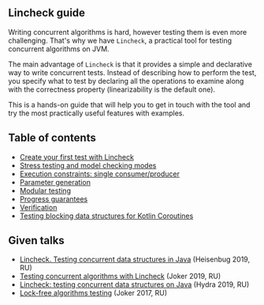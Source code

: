 [//]: # (title: Lincheck guide)

## Lincheck guide
Writing concurrent algorithms is hard, however testing them is even more challenging.
That's why we have `Lincheck`, a practical tool for testing concurrent algorithms on JVM.

The main advantage of `Lincheck`  is that it provides a simple and declarative way to write concurrent tests.
Instead of describing how to perform the test, you specify what to test by declaring all the operations to examine along with the correctness property (linearizability is the default one).

This is a hands-on guide that will help you to get in touch with the tool and try the most practically useful features with examples.

## Table of contents

* [Create your first test with Lincheck](lincheck-test-tutorial.md)
* [Stress testing and model checking modes](testing-modes.md)
* [Execution constraints: single consumer/producer](constraints.md)
* [Parameter generation](parameter-generation.md)
* [Modular testing](modular-testing.md)
* [Progress guarantees](progress-guarantees.md)
* [Verification](verification.md)
* [Testing blocking data structures for Kotlin Coroutines](blocking-data-structures.md)

## Given talks

* [Lincheck. Testing concurrent data structures in Java](https://www.youtube.com/watch?v=YAb7YoEd6mM) (Heisenbug 2019, RU)
* [Testing concurrent algorithms with Lincheck](https://nkoval.com/talks/#lincheck-joker-2019) (Joker 2019, RU)
* [Lincheck: testing concurrent data structures on Java](https://nkoval.com/talks/#lincheck-hydra-2019) (Hydra 2019, RU)
* [Lock-free algorithms testing](https://nkoval.com/talks/#lock_free_algorithms_testing) (Joker 2017, RU)